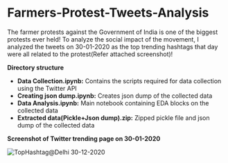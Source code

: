# Farmers-Protest-Tweets-Analysis

The farmer protests against the Government of India is one of the biggest protests ever held! To analyze the social impact of the movement, I analyzed the tweets on 30-01-2020 as the top trending hashtags that day were all related to the protest(Refer attached screenshot)!

**Directory structure**
- **Data Collection.ipynb:** Contains the scripts required for data collection using the Twitter API
- **Creating json dump.ipynb:** Creates json dump of the collected data
- **Data Analysis.ipynb:** Main notebook containing EDA blocks on the collected data
- **Extracted data(Pickle+Json dump).zip:** Zipped pickle file and json dump of the collected data


**Screenshot of Twitter trending page on 30-01-2020**

![TopHashtag@Delhi 30-12-2020](https://user-images.githubusercontent.com/49980787/116253857-7a101100-a78e-11eb-87b1-9e4637b5e523.png)


